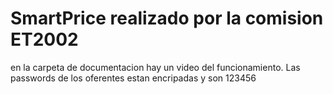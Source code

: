 # SmartPrice realizado por la comision ET2002


en la carpeta de documentacion hay un video del funcionamiento.
Las passwords de los oferentes estan encripadas y son 123456
